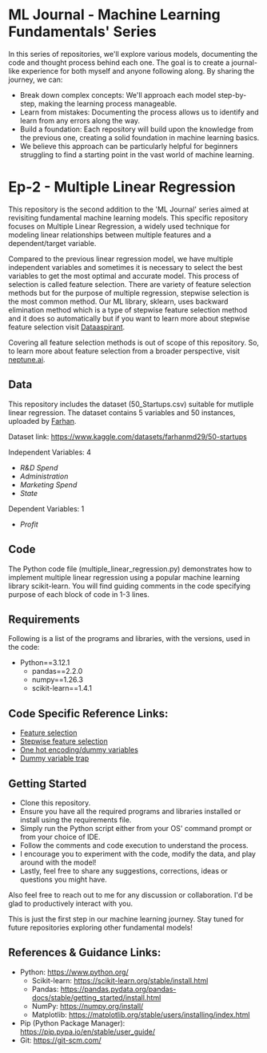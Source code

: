# ML Journal - Machine Learning Fundamentals' Series
In this series of repositories, we'll explore various models, documenting the code and thought process behind each one.  The goal is to create a journal-like experience for both myself and anyone following along. By sharing the journey, we can:

- Break down complex concepts: We'll approach each model step-by-step, making the learning process manageable.
- Learn from mistakes: Documenting the process allows us to identify and learn from any errors along the way.
- Build a foundation: Each repository will build upon the knowledge from the previous one, creating a solid foundation in machine learning basics.
- We believe this approach can be particularly helpful for beginners struggling to find a starting point in the vast world of machine learning.


# Ep-2 - Multiple Linear Regression
This repository is the second addition to the 'ML Journal' series aimed at revisiting fundamental machine learning models. This specific repository focuses on Multiple Linear Regression, a widely used technique for modeling linear relationships between multiple features and a dependent/target variable.

Compared to the previous linear regression model, we have multiple independent variables and sometimes it is necessary to select the best variables to get the most optimal and accurate model. This process of selection is called feature selection. There are variety of feature selection methods but for the purpose of multiple regression, stepwise selection is the most common method. Our ML library, sklearn, uses backward elimination method which is a type of stepwise feature selection method and it does so automatically but if you want to learn more about stepwise feature selection visit [Dataaspirant](https://dataaspirant.com/stepwise-regression/).

Covering all feature selection methods is out of scope of this repository. So, to learn more about feature selection from a broader perspective, visit [neptune.ai](https://neptune.ai/blog/feature-selection-methods).


## Data
This repository includes the dataset (50_Startups.csv) suitable for mutliple linear regression.
The dataset contains 5 variables and 50 instances, uploaded by [Farhan](https://www.kaggle.com/farhanmd29).

Dataset link: https://www.kaggle.com/datasets/farhanmd29/50-startups

Independent Variables: 4
- _R&D Spend_
- _Administration_
- _Marketing Spend_
- _State_

Dependent Variables: 1
- _Profit_


## Code
The Python code file (multiple_linear_regression.py) demonstrates how to implement multiple linear regression using a popular machine learning library scikit-learn. You will find guiding comments in the code specifying purpose of each block of code in 1-3 lines.


## Requirements
Following is a list of the programs and libraries, with the versions, used in the code:

- Python==3.12.1
  - pandas==2.2.0
  - numpy==1.26.3
  - scikit-learn==1.4.1


## Code Specific Reference Links:
- [Feature selection](https://neptune.ai/blog/feature-selection-methods)
- [Stepwise feature selection](https://dataaspirant.com/stepwise-regression/)
- [One hot encoding/dummy variables](https://www.shiksha.com/online-courses/articles/handling-categorical-variables-with-one-hot-encoding/)
- [Dummy variable trap](https://www.learndatasci.com/glossary/dummy-variable-trap/)


## Getting Started
- Clone this repository.
- Ensure you have all the required programs and libraries installed or install using the requirements file.
- Simply run the Python script either from your OS' command prompt or from your choice of IDE.
- Follow the comments and code execution to understand the process.
- I encourage you to experiment with the code, modify the data, and play around with the model!
- Lastly, feel free to share any suggestions, corrections, ideas or questions you might have.

Also feel free to reach out to me for any discussion or collaboration. I'd be glad to productively interact with you.

This is just the first step in our machine learning journey. Stay tuned for future repositories exploring other fundamental models!


## References & Guidance Links:
- Python: https://www.python.org/
  - Scikit-learn: https://scikit-learn.org/stable/install.html
  - Pandas: https://pandas.pydata.org/pandas-docs/stable/getting_started/install.html
  - NumPy: https://numpy.org/install/
  - Matplotlib: https://matplotlib.org/stable/users/installing/index.html
- Pip (Python Package Manager): https://pip.pypa.io/en/stable/user_guide/
- Git: https://git-scm.com/
